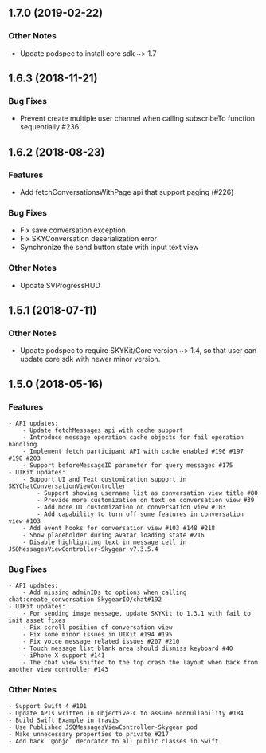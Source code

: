 ## 1.7.0 (2019-02-22)

### Other Notes

- Update podspec to install core sdk ~> 1.7

## 1.6.3 (2018-11-21)

### Bug Fixes

- Prevent create multiple user channel when calling subscribeTo function sequentially #236

## 1.6.2 (2018-08-23)

### Features

- Add fetchConversationsWithPage api that support paging (#226)

### Bug Fixes

- Fix save conversation exception
- Fix SKYConversation deserialization error
- Synchronize the send button state with input text view

### Other Notes

- Update SVProgressHUD

## 1.5.1 (2018-07-11)

### Other Notes

- Update podspec to require SKYKit/Core version ~> 1.4, so that user can update core sdk with newer minor version.

## 1.5.0 (2018-05-16)

### Features

    - API updates:
        - Update fetchMessages api with cache support
        - Introduce message operation cache objects for fail operation handling
        - Implement fetch participant API with cache enabled #196 #197 #198 #203
        - Support beforeMessageID parameter for query messages #175
    - UIKit updates:
        - Support UI and Text customization support in SKYChatConversationViewController
            - Support showing username list as conversation view title #80
            - Provide more customization on text on conversation view #39
            - Add more UI customization on conversation view #103
            - Add capability to turn off some features in conversation view #103
        - Add event hooks for conversation view #103 #148 #218
        - Show placeholder during avatar loading state #216
        - Disable highlighting text in message cell in JSQMessagesViewController-Skygear v7.3.5.4

### Bug Fixes

    - API updates:
        - Add missing adminIDs to options when calling chat:create_conversation SkygearIO/chat#192
    - UIKit updates:
        - For sending image message, update SKYKit to 1.3.1 with fail to init asset fixes
        - Fix scroll position of conversation view
        - Fix some minor issues in UIKit #194 #195
        - Fix voice message related issues #207 #210
        - Touch message list blank area should dismiss keyboard #40
        - iPhone X support #141
        - The chat view shifted to the top crash the layout when back from another view controller #143

### Other Notes

    - Support Swift 4 #101
    - Update APIs written in Objective-C to assume nonnullability #184
    - Build Swift Example in travis
    - Use Published JSQMessagesViewController-Skygear pod
    - Make unnecessary properties to private #217
    - Add back `@objc` decorator to all public classes in Swift

